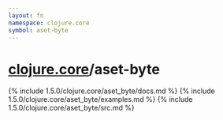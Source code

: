 ```yaml
---
layout: fn
namespace: clojure.core
symbol: aset-byte
---
```


# [clojure.core](../)/aset-byte

{% include 1.5.0/clojure.core/aset_byte/docs.md %}
{% include 1.5.0/clojure.core/aset_byte/examples.md %}
{% include 1.5.0/clojure.core/aset_byte/src.md %}

